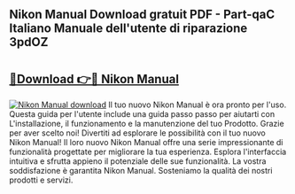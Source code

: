 ## Nikon Manual Download gratuit PDF - Part-qaC Italiano Manuale dell'utente di riparazione 3pdOZ

# <h2><a href="http://dfah7hj.blite.top/?on=Nikon+Manual">🔗Download 👉🔴 Nikon Manual</a></h2>

[![Nikon Manual download](https://i.imgur.com/lujVjoI.png)](http://dfah7hj.blite.top/?on=Nikon+Manual)
Il tuo nuovo Nikon Manual è ora pronto per l'uso. Questa guida per l'utente include una guida passo passo per aiutarti con L'installazione, il funzionamento e la manutenzione del tuo Prodotto. Grazie per aver scelto noi! Divertiti ad esplorare le possibilità con il tuo nuovo Nikon Manual! Il loro nuovo Nikon Manual offre una serie impressionante di funzionalità progettate per migliorare la tua esperienza. Esplora l'interfaccia intuitiva e sfrutta appieno il potenziale delle sue funzionalità. La vostra soddisfazione è garantita Nikon Manual. Sosteniamo la qualità dei nostri prodotti e servizi.
